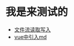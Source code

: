 # 我是来测试的
+ [文件流读取写入](https://blog.csdn.net/woleigequshawanyier/article/details/86489908)
+ [vue中引入md](https://www.jianshu.com/p/1a0800114b38)

